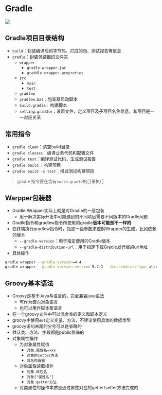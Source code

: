 # Gradle
![](https://jiunian-pic-1310185536.cos.ap-nanjing.myqcloud.com/picgo%2F20221010213415.png)
## Gradle项目目录结构
- `build`：封装编译后的字节码，打成的包、测试报告等信息
- `gradle`：封装包装器的文件夹
	- `wrapper`
		- `gradle-wrapper.jar`
		- `graddle-wrapper.propreties`
	- `src`
		- `main`
		- `test`
	- `gradlew`
	- `gradlew.bat`：包装器启动脚本
	- `build.gradle`：构建脚本
	- `setting.graddle`：设置文件，定义项目及子项目名称信息，和项目是一一对应关系

## 常用指令
- `gradle clean`：清空build目录
- `gradle classes`：编译业务代码和配置文件
- `gradle test`：编译测试代码，生成测试报告
- `gradle build` ：构建项目
- `gradle build -x test`：推过测试构建项目
> gradle 指令要在含有`build.gradle`的目录执行

## Warpper包装器
- Gradle Wrapper实际上就是对Gradle的一层包装
	- 用于解决实际开发中可能遇到的不同项目需要不同版本的Gradle问题
- Gradle指令和gradlew指令所使用的gradle**版本可能是不一样的**
- 在终端执行gradlew指令时，指定一些参数来控制Wrapper的生成，比如依赖的版本
	- `--gradle-version`：用于指定使用的Gradle版本
	- `--gradle-distribution-url`：用于指定下载Gradle发行版的url地址
- 具体操作
```cmd
gradle wrapper --gradle-version=4.4
gradle wrapper --gradle-version-version 5.2.1 --distribution-type all:
```

## Groovy基本语法
- Groovy是基于Java与语言的，完全兼容java语法
	- 可作为面向对象语言
	- 也可以用作脚本型语言
- 在一个groovy文件中可以混合类的定义和脚本定义
- groovy中使用`def`定义变量、方法，不建议使用具体的数据类型
- groovy语句末尾的分号可以是省略的
- 默认类、方法、字段都是public修饰的
- 对象属性操作
	- 为对象属性赋值
		- `对象.属性名=xxx`
		- `对象的setter方法`
		- `具名构造器`
	- 对象属性读取操作
		- `对象.属性名`
		- `对象["属性名"]`
		- `对象.getter方法`
	- 对类属性的操作本质是通过属性对应的getter\setter方法完成的